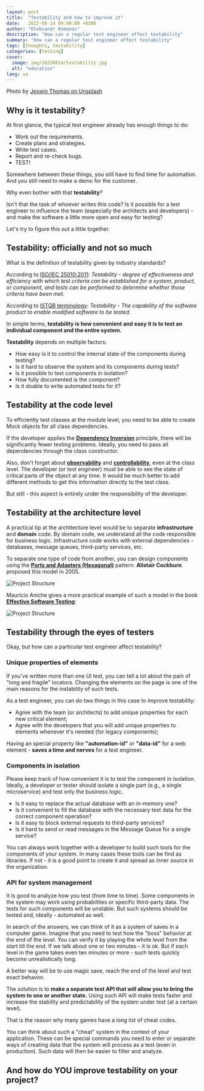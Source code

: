 ```yaml
---
layout: post
title:  "Testability and how to improve it"
date:   2022-08-14 09:00:00 +0300
author: "Oleksandr Romanov"
description: "How can a regular test engineer affect testability"
summary: "How can a regular test engineer affect testability"
tags: [thoughts, testability]
categories: [testing]
cover:
  image: img/20220814/testability.jpg
  alt: "education"
lang: ua
---
```


Photo by [Jeswin Thomas on Unsplash](https://unsplash.com/photos/-Cm7hnp4WOg?utm_source=unsplash&utm_medium=referral&utm_content=creditShareLink)

## Why is it testability?
At first glance, the typical test engineer already has enough things to do:
- Work out the requirements.
- Create plans and strategies.
- Write test cases.
- Report and re-check bugs.
- TEST!

Somewhere between these things, you still have to find time for automation. And you still need to make a demo for the customer.  

Why even bother with that **testability**?  

Isn't that the task of whoever writes this code? Is it possible for a test engineer to influence the team (especially the architects and developers) - and make the software a little more open and easy for testing?  

Let's try to figure this out a little together.

## Testability: officially and not so much
What is the definition of testability given by industry standards?

According to [ISO/IEC 25010:2011](https://www.iso.org/obp/ui/#iso:std:iso-iec:25010:ed-1:v1:en):
*Testability - degree of effectiveness and efficiency with which test criteria can be established for a system, product, or component, and tests can be performed to determine whether those criteria have been met.*

According to [ISTQB terminology](https://glossary.istqb.org/en/term/testability-3):
*Testability - The capability of the software product to enable modified software to be tested.*

In simple terms, **testability is how convenient and easy it is to test an individual component and the entire system.**

**Testability** depends on multiple factors:  

* How easy is it to control the internal state of the components during testing?
* Is it hard to observe the system and its components during tests?
* Is it possible to test components in isolation?
* How fully documented is the component?
* Is it doable to write automated tests for it?

## Testability at the code level
To efficiently test classes at the module level, you need to be able to create Mock objects for all class dependencies.

If the developer applies the [**Dependency Inversion**](https://en.wikipedia.org/wiki/Dependency_inversion_principle) principle, there will be significantly fewer testing problems. Ideally, you need to pass all dependencies through the class constructor.

Also, don't forget about [**observability**](https://en.wikipedia.org/wiki/Observability) and [**controllability**](https://en.wikipedia.org/wiki/Controllability), even at the class level. The developer (or test engineer) must be able to see the state of critical parts of the object at any time. It would be much better to add different methods to get this information directly to the test class.  

But still - this aspect is entirely under the responsibility of the developer.  

## Testability at the architecture level
A practical tip at the architecture level would be to separate **infrastructure** and **domain** code. By domain code, we understand all the code responsible for business logic. Infrastructure code works with external dependencies - databases, message queues, third-party services, etc.  

To separate one type of code from another, you can design components using the **[Ports and Adapters (Hexagonal)](https://en.wikipedia.org/wiki/Hexagonal_architecture_(software))** pattern. **Alistair Cockburn** proposed this model in 2005.

![Project Structure](/img/20220814/portadapters.png)

Maurício Aniche gives a more practical example of such a model in the book **[Effective Software Testing](https://www.manning.com/books/effective-software-testing)**:

![Project Structure](/img/20220814/portsexplained.png)

## Testability through the eyes of testers
Okay, but how can a particular test engineer affect testability?

### Unique properties of elements
If you've written more than one UI test, you can tell a lot about the pain of "long and fragile" locators. Changing the elements on the page is one of the main reasons for the instability of such tests.

As a test engineer, you can do two things in this case to improve testability:

- Agree with the team (or architects) to add unique properties for each new critical element;
- Agree with the developers that you will add unique properties to elements whenever it's needed (for legacy components);

Having an special property like **"automation-id"** or **"data-id"** for a web element - **saves a time and nerves** for a test engineer. 

### Components in isolation
Please keep track of how convenient it is to test the component in isolation. Ideally, a developer or tester should isolate a single part (e.g., a single microservice) and test only the business logic.

* Is it easy to replace the actual database with an in-memory one?
* Is it convenient to fill the database with the necessary test data for the correct component operation?
* Is it easy to block external requests to third-party services?
* Is it hard to send or read messages in the Message Queue for a single service?

You can always work together with a developer to build such tools for the components of your system. In many cases these tools can be find as libraries. If not - it is a good point to create it and spread as inner source in the organization.  

### API for system management
It is good to analyze how you test (from time to time). Some components in the system may work using probabilities or specific third-party data. The tests for such components will be unstable. But such systems should be tested and, ideally - automated as well. 

In search of the answers, we can think of it as a system of saves in a computer game. 
Imagine that you need to test how the "boss" behavior at the end of the level. You can verify it by playing the whole level from the start till the end. If we talk about one or two minutes - it is ok. But if each level in the game takes even ten minutes or more - such tests quickly become unrealistically long.  

A better way will be to use magic save, reach the end of the level and test exact behavior.  

The solution is to **make a separate test API that will allow you to bring the system to one or another state.** Using such API will make tests faster and increase the stability and predictability of the system under test (at a certain level).  

That is the reason why many games have a long list of cheat codes. 

You can think about such a "cheat" system in the context of your application. These can be special commands you need to enter or separate ways of creating data that the system will process as a test (even in production). Such data will then be easier to filter and analyze.

## And how do YOU improve testability on your project?